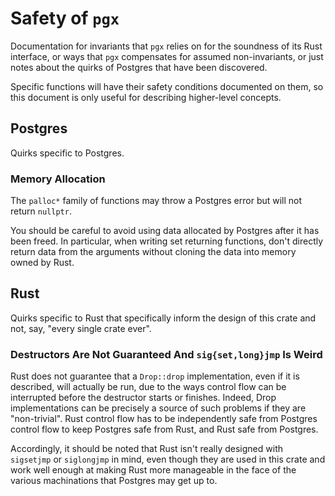# Safety of `pgx`

Documentation for invariants that `pgx` relies on for the soundness of its Rust interface,
or ways that `pgx` compensates for assumed non-invariants, or just notes about
the quirks of Postgres that have been discovered.

Specific functions will have their safety conditions documented on them,
so this document is only useful for describing higher-level concepts.

## Postgres

Quirks specific to Postgres.

### Memory Allocation

The `palloc*` family of functions may throw a Postgres error but will not return `nullptr`.

You should be careful to avoid using data allocated by Postgres after it has been freed. In particular,
when writing set returning functions, don't directly return data from the arguments without cloning the
data into memory owned by Rust.

## Rust

Quirks specific to Rust that specifically inform the design of this crate and not, say,
"every single crate ever".

### Destructors Are Not Guaranteed And `sig{set,long}jmp` Is Weird

Rust does not guarantee that a `Drop::drop` implementation, even if it is described, will actually
be run, due to the ways control flow can be interrupted before the destructor starts or finishes.
Indeed, Drop implementations can be precisely a source of such problems if they are "non-trivial".
Rust control flow has to be independently safe from Postgres control flow to keep Postgres safe from Rust,
and Rust safe from Postgres.

Accordingly, it should be noted that Rust isn't really designed with `sigsetjmp` or `siglongjmp` in mind,
even though they are used in this crate and work well enough at making Rust more manageable
in the face of the various machinations that Postgres may get up to.
